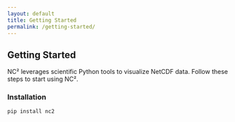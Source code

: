 ```yaml
---
layout: default
title: Getting Started
permalink: /getting-started/
---
```

## Getting Started
NC² leverages scientific Python tools to visualize NetCDF data. Follow these steps to start using NC².

### Installation
```sh
pip install nc2
